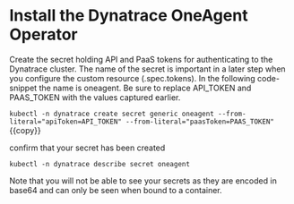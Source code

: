 # Install the Dynatrace OneAgent Operator

Create the secret holding API and PaaS tokens for authenticating to the Dynatrace cluster. The name of the secret is important in a later step when you configure the custom resource (.spec.tokens). In the following code-snippet the name is oneagent. Be sure to replace API_TOKEN and PAAS_TOKEN with the values captured earlier.

`kubectl -n dynatrace create secret generic oneagent --from-literal="apiToken=API_TOKEN" --from-literal="paasToken=PAAS_TOKEN"` {{copy}}

confirm that your secret has been created

`kubectl -n dynatrace describe secret oneagent`

Note that you will not be able to see your secrets as they are encoded in base64 and can only be seen when bound to a container.



